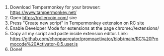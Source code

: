 1. Download Tempermonkey for your browser: https://www.tampermonkey.net/
2. Open https://rollercoin.com/ sire
3. Press "Create new script" in Tempermonkey extension on RC site
4. Enable Developer Mode for extensions at the page chrome://extensions/
5. Copy all my script and paste inside extension editor. Link: https://github.com/choppacreator/promoactivator/blob/main/RC%20Promocode%20Activator-0.5.user.js
6. Done!

